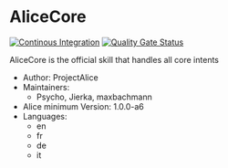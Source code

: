 # AliceCore

[![Continous Integration](https://gitlab.com/project-alice-assistant/skills/skill_AliceCore/badges/master/pipeline.svg)](https://gitlab.com/project-alice-assistant/skills/skill_AliceCore/pipelines/latest)
[![Quality Gate Status](https://sonarcloud.io/api/project_badges/measure?project=project-alice-assistant_skill_AliceCore&metric=alert_status)](https://sonarcloud.io/dashboard?id=project-alice-assistant_skill_AliceCore)

AliceCore is the official skill that handles all core intents

- Author: ProjectAlice
- Maintainers:
  - Psycho, Jierka, maxbachmann
- Alice minimum Version: 1.0.0-a6
- Languages:
  - en
  - fr
  - de
  - it
